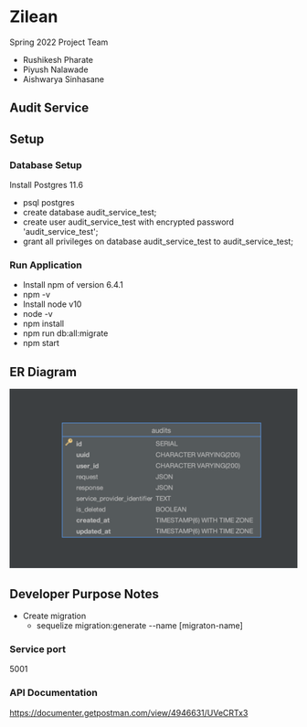 # Zilean
Spring 2022 Project Team

- Rushikesh Pharate
- Piyush Nalawade
- Aishwarya Sinhasane

## Audit Service 

## Setup 

### Database Setup 

Install Postgres 11.6 

- psql postgres
- create database audit_service_test;
- create user audit_service_test with encrypted password 'audit_service_test';
- grant all privileges on database audit_service_test to audit_service_test;

### Run Application

- Install npm of version 6.4.1
- npm -v 
- Install node v10
- node -v
- npm install 
- npm run db:all:migrate
- npm start

## ER Diagram

![ER](https://github.com/airavata-courses/Zilean/blob/main-audit-service/audit-service/images/er.png)

## Developer Purpose Notes

- Create migration 
    -  sequelize migration:generate --name [migraton-name]

### Service port 

5001

### API Documentation

https://documenter.getpostman.com/view/4946631/UVeCRTx3


